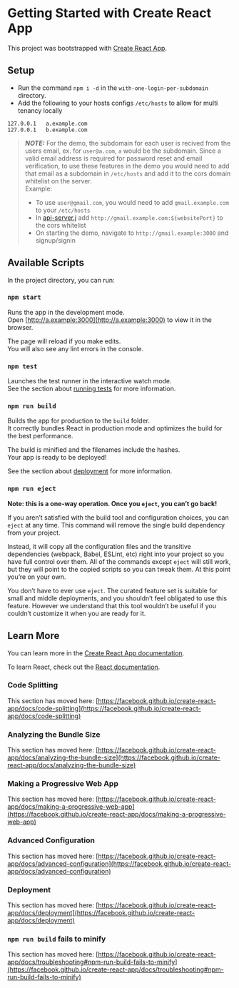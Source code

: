 # Getting Started with Create React App

This project was bootstrapped with [Create React App](https://github.com/facebook/create-react-app).

## Setup
- Run the command `npm i -d` in the `with-one-login-per-subdomain` directory.
- Add the following to your hosts configs `/etc/hosts` to allow for multi tenancy locally
```
127.0.0.1   a.example.com
127.0.0.1   b.example.com
```

> **_NOTE:_**  For the demo, the subdomain for each user is recived from the users email, ex. for `user@a.com`, `a` would be the subdomain. Since a valid email address is required for password reset and email verification, to use these features in the demo you would need to add that email as a subdomain in `/etc/hosts` and add it to the cors domain whitelist on the server.  
> Example:  
> - To use `user@gmail.com`, you would need to add `gmail.example.com` to your `/etc/hosts`
> - In [api-server.j](./api-server.js) add `http://gmail.example.com:${websitePort}` to the cors whitelist
> - On starting the demo, navigate to `http://gmail.example:3000` and signup/signin

## Available Scripts

In the project directory, you can run:

### `npm start`

Runs the app in the development mode.\
Open [http://a.example:3000](http://a.example:3000) to view it in the browser.

The page will reload if you make edits.\
You will also see any lint errors in the console.

### `npm test`

Launches the test runner in the interactive watch mode.\
See the section about [running tests](https://facebook.github.io/create-react-app/docs/running-tests) for more information.

### `npm run build`

Builds the app for production to the `build` folder.\
It correctly bundles React in production mode and optimizes the build for the best performance.

The build is minified and the filenames include the hashes.\
Your app is ready to be deployed!

See the section about [deployment](https://facebook.github.io/create-react-app/docs/deployment) for more information.

### `npm run eject`

**Note: this is a one-way operation. Once you `eject`, you can’t go back!**

If you aren’t satisfied with the build tool and configuration choices, you can `eject` at any time. This command will remove the single build dependency from your project.

Instead, it will copy all the configuration files and the transitive dependencies (webpack, Babel, ESLint, etc) right into your project so you have full control over them. All of the commands except `eject` will still work, but they will point to the copied scripts so you can tweak them. At this point you’re on your own.

You don’t have to ever use `eject`. The curated feature set is suitable for small and middle deployments, and you shouldn’t feel obligated to use this feature. However we understand that this tool wouldn’t be useful if you couldn’t customize it when you are ready for it.

## Learn More

You can learn more in the [Create React App documentation](https://facebook.github.io/create-react-app/docs/getting-started).

To learn React, check out the [React documentation](https://reactjs.org/).

### Code Splitting

This section has moved here: [https://facebook.github.io/create-react-app/docs/code-splitting](https://facebook.github.io/create-react-app/docs/code-splitting)

### Analyzing the Bundle Size

This section has moved here: [https://facebook.github.io/create-react-app/docs/analyzing-the-bundle-size](https://facebook.github.io/create-react-app/docs/analyzing-the-bundle-size)

### Making a Progressive Web App

This section has moved here: [https://facebook.github.io/create-react-app/docs/making-a-progressive-web-app](https://facebook.github.io/create-react-app/docs/making-a-progressive-web-app)

### Advanced Configuration

This section has moved here: [https://facebook.github.io/create-react-app/docs/advanced-configuration](https://facebook.github.io/create-react-app/docs/advanced-configuration)

### Deployment

This section has moved here: [https://facebook.github.io/create-react-app/docs/deployment](https://facebook.github.io/create-react-app/docs/deployment)

### `npm run build` fails to minify

This section has moved here: [https://facebook.github.io/create-react-app/docs/troubleshooting#npm-run-build-fails-to-minify](https://facebook.github.io/create-react-app/docs/troubleshooting#npm-run-build-fails-to-minify)
